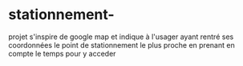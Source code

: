 # stationnement-
projet s'inspire de google map et indique à l'usager  ayant rentré ses coordonnées le point de stationnement le plus proche en prenant en compte le temps pour y acceder
